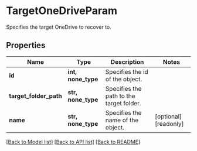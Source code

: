 # TargetOneDriveParam

Specifies the target OneDrive to recover to.

## Properties
Name | Type | Description | Notes
------------ | ------------- | ------------- | -------------
**id** | **int, none_type** | Specifies the id of the object. | 
**target_folder_path** | **str, none_type** | Specifies the path to the target folder. | 
**name** | **str, none_type** | Specifies the name of the object. | [optional] [readonly] 

[[Back to Model list]](../README.md#documentation-for-models) [[Back to API list]](../README.md#documentation-for-api-endpoints) [[Back to README]](../README.md)


